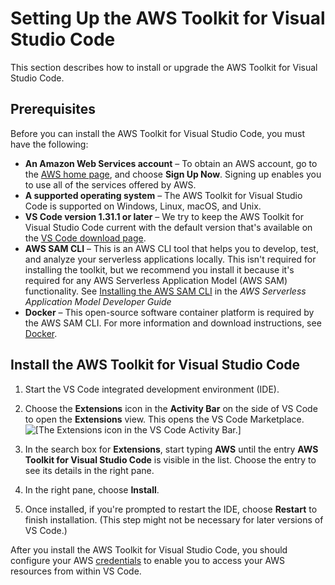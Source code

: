# Setting Up the AWS Toolkit for Visual Studio Code<a name="setup-toolkit"></a>

This section describes how to install or upgrade the AWS Toolkit for Visual Studio Code\.

## Prerequisites<a name="setup-prereq"></a>

Before you can install the AWS Toolkit for Visual Studio Code, you must have the following:
+ **An Amazon Web Services account** – To obtain an AWS account, go to the [AWS home page](https://aws.amazon.com/), and choose **Sign Up Now**\. Signing up enables you to use all of the services offered by AWS\.
+ **A supported operating system** – The AWS Toolkit for Visual Studio Code is supported on Windows, Linux, macOS, and Unix\.
+ **VS Code version 1\.31\.1 or later** – We try to keep the AWS Toolkit for Visual Studio Code current with the default version that's available on the [VS Code download page](https://code.visualstudio.com/)\.
+ **AWS SAM CLI** – This is an AWS CLI tool that helps you to develop, test, and analyze your serverless applications locally\. This isn't required for installing the toolkit, but we recommend you install it because it's required for any AWS Serverless Application Model \(AWS SAM\) functionality\. See [Installing the AWS SAM CLI](https://docs.aws.amazon.com/serverless-application-model/latest/developerguide/serverless-sam-cli-install.html) in the *AWS Serverless Application Model Developer Guide*
+ **Docker** – This open\-source software container platform is required by the AWS SAM CLI\. For more information and download instructions, see [Docker](https://www.docker.com/)\. 

## Install the AWS Toolkit for Visual Studio Code<a name="setup-install"></a>

1. Start the VS Code integrated development environment \(IDE\)\.

1. Choose the **Extensions** icon in the **Activity Bar** on the side of VS Code to open the **Extensions** view\. This opens the VS Code Marketplace\.  
![\[The Extensions icon in the VS Code Activity Bar.\]](http://docs.aws.amazon.com/toolkit-for-vscode/latest/userguide/images/aws-toolkit-extensions.png)

1. In the search box for **Extensions**, start typing **AWS** until the entry **AWS Toolkit for Visual Studio Code** is visible in the list\. Choose the entry to see its details in the right pane\.

1. In the right pane, choose **Install**\.

1. Once installed, if you're prompted to restart the IDE, choose **Restart** to finish installation\. \(This step might not be necessary for later versions of VS Code\.\)

After you install the AWS Toolkit for Visual Studio Code, you should configure your AWS [credentials](setup-credentials.md) to enable you to access your AWS resources from within VS Code\.